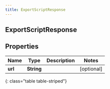 ```yaml
---
title: ExportScriptResponse
---
```

## ExportScriptResponse

## Properties

|Name | Type | Description | Notes|
|------------ | ------------- | ------------- | -------------|
| **url** | **String** |  | [optional] |
{: class="table table-striped"}


